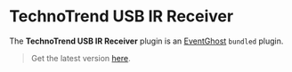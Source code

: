 # TechnoTrend USB IR Receiver

The **TechnoTrend USB IR Receiver** plugin is an [EventGhost](https://github.com/EventGhost/EventGhost) `bundled` plugin.

> Get the latest version [here](https://github.com/EventGhost/EventGhost/tree/master/plugins/TechnoTrendIr).